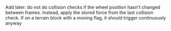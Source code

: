 Add later: do not do collision checks if the wheel position hasn't changed between frames. Instead, apply the stored force from the last collision check.
If on a terrain block with a moving flag, it should trigger continuously anyway


